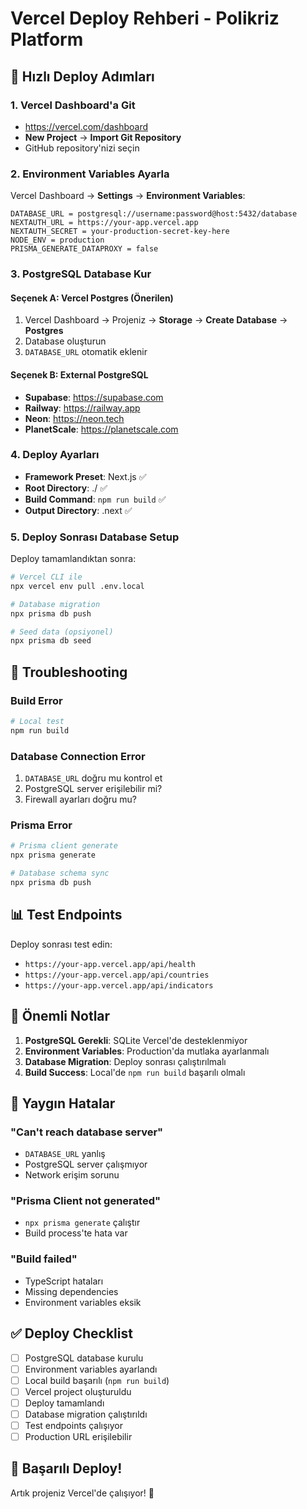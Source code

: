 # Vercel Deploy Rehberi - Polikriz Platform

## 🚀 Hızlı Deploy Adımları

### 1. Vercel Dashboard'a Git
- https://vercel.com/dashboard
- **New Project** → **Import Git Repository**
- GitHub repository'nizi seçin

### 2. Environment Variables Ayarla
Vercel Dashboard → **Settings** → **Environment Variables**:

```
DATABASE_URL = postgresql://username:password@host:5432/database
NEXTAUTH_URL = https://your-app.vercel.app
NEXTAUTH_SECRET = your-production-secret-key-here
NODE_ENV = production
PRISMA_GENERATE_DATAPROXY = false
```

### 3. PostgreSQL Database Kur
#### Seçenek A: Vercel Postgres (Önerilen)
1. Vercel Dashboard → Projeniz → **Storage** → **Create Database** → **Postgres**
2. Database oluşturun
3. `DATABASE_URL` otomatik eklenir

#### Seçenek B: External PostgreSQL
- **Supabase**: https://supabase.com
- **Railway**: https://railway.app
- **Neon**: https://neon.tech
- **PlanetScale**: https://planetscale.com

### 4. Deploy Ayarları
- **Framework Preset**: Next.js ✅
- **Root Directory**: ./ ✅
- **Build Command**: `npm run build` ✅
- **Output Directory**: .next ✅

### 5. Deploy Sonrası Database Setup
Deploy tamamlandıktan sonra:

```bash
# Vercel CLI ile
npx vercel env pull .env.local

# Database migration
npx prisma db push

# Seed data (opsiyonel)
npx prisma db seed
```

## 🔧 Troubleshooting

### Build Error
```bash
# Local test
npm run build
```

### Database Connection Error
1. `DATABASE_URL` doğru mu kontrol et
2. PostgreSQL server erişilebilir mi?
3. Firewall ayarları doğru mu?

### Prisma Error
```bash
# Prisma client generate
npx prisma generate

# Database schema sync
npx prisma db push
```

## 📊 Test Endpoints

Deploy sonrası test edin:
- `https://your-app.vercel.app/api/health`
- `https://your-app.vercel.app/api/countries`
- `https://your-app.vercel.app/api/indicators`

## 🎯 Önemli Notlar

1. **PostgreSQL Gerekli**: SQLite Vercel'de desteklenmiyor
2. **Environment Variables**: Production'da mutlaka ayarlanmalı
3. **Database Migration**: Deploy sonrası çalıştırılmalı
4. **Build Success**: Local'de `npm run build` başarılı olmalı

## 🚨 Yaygın Hatalar

### "Can't reach database server"
- `DATABASE_URL` yanlış
- PostgreSQL server çalışmıyor
- Network erişim sorunu

### "Prisma Client not generated"
- `npx prisma generate` çalıştır
- Build process'te hata var

### "Build failed"
- TypeScript hataları
- Missing dependencies
- Environment variables eksik

## ✅ Deploy Checklist

- [ ] PostgreSQL database kurulu
- [ ] Environment variables ayarlandı
- [ ] Local build başarılı (`npm run build`)
- [ ] Vercel project oluşturuldu
- [ ] Deploy tamamlandı
- [ ] Database migration çalıştırıldı
- [ ] Test endpoints çalışıyor
- [ ] Production URL erişilebilir

## 🎉 Başarılı Deploy!

Artık projeniz Vercel'de çalışıyor! 🚀

